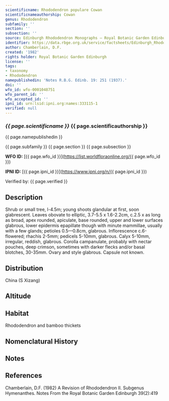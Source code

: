 ```yaml
---
scientificname: Rhododendron populare Cowan
scientificnameauthorship: Cowan
genus: Rhododendron
subfamily: ''
section: ''
subsection: ''
source: Edinburgh Rhododendron Monographs – Royal Botanic Garden Edinburgh
identifier: https://data.rbge.org.uk/service/factsheets/Edinburgh_Rhododendron_Monographs.xhtml
author: Chamberlain, D.F.
created: '1982'
rights holder: Royal Botanic Garden Edinburgh
license: ''
tags:
- taxonomy
- Rhododendron
namepublishedin: 'Notes R.B.G. Edinb. 19: 251 (1937).'
doi: ''
wfo_id: wfo-0001048751
wfo_parent_id: ''
wfo_accepted_id: ''
ipni_id: urn:lsid:ipni.org:names:333115-1
verified: null
---
```

### _{{ page.scientificname }}_ {{ page.scientificauthorship }}
 {{ page.namepublishedin }}

{{ page.subfamily }} {{ page.section }} {{ page.subsection }}

**WFO ID:** [{{ page.wfo_id }}](https://list.worldfloraonline.org/{{ page.wfo_id }})

**IPNI ID:** [{{ page.ipni_id }}](https://www.ipni.org/n/{{ page.ipni_id }})

Verified by: {{ page.verified }}



## Description
Shrub or small tree, l-4.5m; young shoots glandular at first, soon giabrescent. Leaves obovate to elliptic, 3.7-5.5 x 1.6-2.2cm, c.2.5 x as long as broad, apex rounded, apiculate, base rounded, upper and lower surfaces glabrous, lower epidermis epapillate though with minute mammillae, usually with a few glands; petioles 0.5—0.8cm, glabrous. Inflorescence c.6-flowered; rhachis 2-5mm; pedicels 5-10mm, glabrous. Calyx 5-10mm, irregular, reddish, glabrous. Corolla campanulate, probably with nectar pouches, deep crimson, sometimes with darker flecks and/or basal blotches, 30-35mm. Ovary and style glabrous. Capsule not known.

## Distribution
China (S Xizang)

## Altitude


## Habitat
Rhododendron and bamboo thickets

## Nomenclatural History

                       
## Notes


## References

Chamberlain, D.F. (1982) A Revision of Rhododendron II. Subgenus Hymenanthes. Notes From the Royal Botanic Garden Edinburgh 39(2):419
